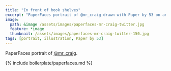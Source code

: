 ```yaml
---
title: "In front of book shelves"
excerpt: "PaperFaces portrait of @mr_craig drawn with Paper by 53 on an iPad."
image: 
  path: &image /assets/images/paperfaces-mr-craig-twitter.jpg 
  feature: *image
  thumbnail: /assets/images/paperfaces-mr-craig-twitter-150.jpg
tags: [portrait, illustration, Paper by 53]
---
```


PaperFaces portrait of [@mr_craig](https://twitter.com/mr_craig).

{% include boilerplate/paperfaces.md %}

